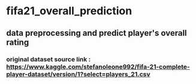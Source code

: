 # fifa21_overall_prediction

## data preprocessing and predict player's overall rating 

### original dataset source link : https://www.kaggle.com/stefanoleone992/fifa-21-complete-player-dataset/version/1?select=players_21.csv
